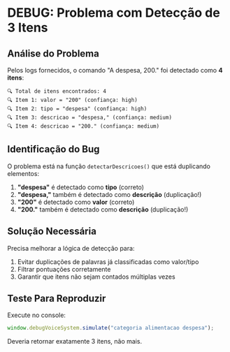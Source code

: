 # DEBUG: Problema com Detecção de 3 Itens

## Análise do Problema

Pelos logs fornecidos, o comando "A despesa, 200." foi detectado como **4 itens**:

```
🔍 Total de itens encontrados: 4
🔍 Item 1: valor = "200" (confiança: high)
🔍 Item 2: tipo = "despesa" (confiança: high)  
🔍 Item 3: descricao = "despesa," (confiança: medium)
🔍 Item 4: descricao = "200." (confiança: medium)
```

## Identificação do Bug

O problema está na função `detectarDescricoes()` que está duplicando elementos:

1. **"despesa"** é detectado como **tipo** (correto)
2. **"despesa,"** também é detectado como **descrição** (duplicação!)
3. **"200"** é detectado como **valor** (correto)  
4. **"200."** também é detectado como **descrição** (duplicação!)

## Solução Necessária

Precisa melhorar a lógica de detecção para:
1. Evitar duplicações de palavras já classificadas como valor/tipo
2. Filtrar pontuações corretamente
3. Garantir que itens não sejam contados múltiplas vezes

## Teste Para Reproduzir

Execute no console:
```javascript
window.debugVoiceSystem.simulate("categoria alimentacao despesa");
```

Deveria retornar exatamente 3 itens, não mais.